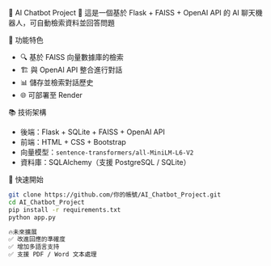  🤖 AI Chatbot Project
🚀 這是一個基於 Flask + FAISS + OpenAI API 的 AI 聊天機器人，可自動檢索資料並回答問題

📌 功能特色
- 🔍 基於 FAISS 向量數據庫的檢索
- 🏗  與 OpenAI API 整合進行對話
- 📊 儲存並檢索對話歷史
- 🌐 可部署至 Render

📚 技術架構
- 後端：Flask + SQLite + FAISS + OpenAI API
- 前端：HTML + CSS + Bootstrap
- 向量模型：`sentence-transformers/all-MiniLM-L6-V2`
- 資料庫：SQLAlchemy（支援 PostgreSQL / SQLite）

🚀 快速開始
```bash
git clone https://github.com/你的帳號/AI_Chatbot_Project.git
cd AI_Chatbot_Project
pip install -r requirements.txt
python app.py

🔥未來擴展
✅ 改進回應的準確度
✅ 增加多語言支持
✅ 支援 PDF / Word 文本處理